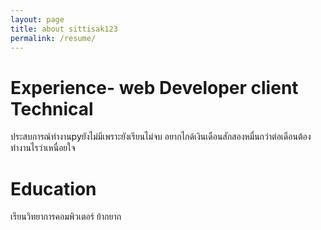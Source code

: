 ```yaml
---
layout: page
title: about sittisak123
permalink: /resume/
---
```

# Experience- web Developer client Technical
ประสบการณ์ทำงานpyยังไม่มีเพราะยังเรียนไม่จบ อยากไกด้เงินเดือนสักสองหมื่นกว่าต่อเดือนต้องทำงานไรว่าเหนื่อยใจ
# Education
เรียนวิทยาการคอมพิวเตอร์ ย้ากยาก
